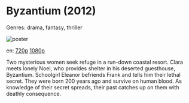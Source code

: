 # Byzantium (2012)

Genres: drama, fantasy, thriller

![poster](http://image.tmdb.org/t/p/w500/xLTPba2xvVCp0Mfb6BnuggGAxKt.jpg)

en:
  [720p](magnet:?xt=urn:btih:AFF8A1BA177EBFA412E94989AABA132AEEA20904&tr=udp://glotorrents.pw:6969/announce&tr=udp://tracker.opentrackr.org:1337/announce&tr=udp://torrent.gresille.org:80/announce&tr=udp://tracker.openbittorrent.com:80&tr=udp://tracker.coppersurfer.tk:6969&tr=udp://tracker.leechers-paradise.org:6969&tr=udp://p4p.arenabg.ch:1337&tr=udp://tracker.internetwarriors.net:1337)
  [1080p](magnet:?xt=urn:btih:E86AC334312D2D38A8D626C2D793051C7D536AD5&tr=udp://glotorrents.pw:6969/announce&tr=udp://tracker.opentrackr.org:1337/announce&tr=udp://torrent.gresille.org:80/announce&tr=udp://tracker.openbittorrent.com:80&tr=udp://tracker.coppersurfer.tk:6969&tr=udp://tracker.leechers-paradise.org:6969&tr=udp://p4p.arenabg.ch:1337&tr=udp://tracker.internetwarriors.net:1337)
  


Two mysterious women seek refuge in a run-down coastal resort. Clara meets lonely Noel, who provides shelter in his deserted guesthouse, Byzantium. Schoolgirl Eleanor befriends Frank and tells him their lethal secret. They were born 200 years ago and survive on human blood. As knowledge of their secret spreads, their past catches up on them with deathly consequence.